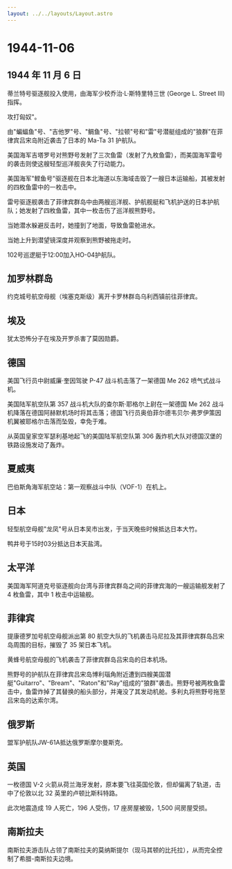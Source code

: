 ```yaml
---
layout: ../../layouts/Layout.astro
---
```


# 1944-11-06

## 1944 年 11 月 6 日

蒂兰特号驱逐舰投入使用，由海军少校乔治·L·斯特里特三世 (George L. Street
III) 指挥。

攻打匈奴"。

由"蝙蝠鱼"号、"吉他罗"号、"鲷鱼"号、"拉顿"号和"雷"号潜艇组成的"狼群"在菲律宾吕宋岛附近袭击了日本的
Ma-Ta 31 护航队。

美国海军吉塔罗号对熊野号发射了三次鱼雷（发射了九枚鱼雷），而美国海军雷号的袭击则使这艘轻型巡洋舰丧失了行动能力。

美国海军"鲣鱼号"驱逐舰在日本北海道以东海域击毁了一艘日本运输船，其被发射的四枚鱼雷中的一枚击中。

雷号驱逐舰袭击了菲律宾群岛中由两艘巡洋舰、护航舰艇和飞机护送的日本护航队；她发射了四枚鱼雷，其中一枚击伤了巡洋舰熊野号。

当她潜水躲避反击时，她撞到了地面，导致鱼雷舱进水。

当她上升到潜望镜深度并观察到熊野被拖走时。

102号巡逻艇于12:00加入HO-04护航队。

## 加罗林群岛

约克城号航空母舰（埃塞克斯级）离开卡罗林群岛乌利西镇前往菲律宾。

## 埃及

犹太恐怖分子在埃及开罗杀害了莫因勋爵。

## 德国

美国飞行员中尉威廉·奎因驾驶 P-47 战斗机击落了一架德国 Me 262
喷气式战斗机。

美国陆军航空队第 357 战斗机大队的查尔斯·耶格尔上尉在一架德国 Me 262
战斗机降落在德国阿赫默机场时将其击落；德国飞行员奥伯菲尔德韦贝尔·弗罗伊策因机翼被耶格尔击落而坠毁，幸免于难。

从英国皇家空军瑟利基地起飞的美国陆军航空队第 306
轰炸机大队对德国汉堡的铁路设施发动了轰炸。

## 夏威夷

巴伯斯角海军航空站：第一观察战斗中队（VOF-1）在机上。

## 日本

轻型航空母舰"龙凤"号从日本吴市出发，于当天晚些时候抵达日本大竹。

鸭井号于15时03分抵达日本天盐湾。

## 太平洋

美国海军阿道克号驱逐舰向台湾与菲律宾群岛之间的菲律宾海的一艘运输舰发射了
4 枚鱼雷，其中 1 枚击中运输舰。

## 菲律宾

提康德罗加号航空母舰派出第 80
航空大队的飞机袭击马尼拉及其菲律宾群岛吕宋岛周围的目标，摧毁了 35
架日本飞机。

黄蜂号航空母舰的飞机袭击了菲律宾群岛吕宋岛的日本机场。

熊野号的护航队在菲律宾吕宋岛博利瑙角附近遭到四艘美国潜艇"Guitarro"、"Bream"、"Raton"和"Ray"组成的"狼群"袭击。熊野号被两枚鱼雷击中，鱼雷炸掉了其替换的船头部分，并淹没了其发动机舱。多利丸将熊野号拖至吕宋岛的达索尔湾。

## 俄罗斯

盟军护航队JW-61A抵达俄罗斯摩尔曼斯克。

## 英国

一枚德国 V-2
火箭从荷兰海牙发射，原本要飞往英国伦敦，但却偏离了轨道，击中了伦敦以北
32 英里的卢顿比斯科特路。

此次地震造成 19 人死亡，196 人受伤，17 座房屋被毁，1,500 间房屋受损。

## 南斯拉夫

南斯拉夫游击队占领了南斯拉夫的莫纳斯提尔（现马其顿的比托拉），从而完全控制了希腊-南斯拉夫边境。